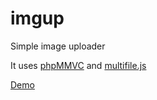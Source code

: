 imgup
=====

Simple image uploader

It uses [phpMMVC](http://www.kethinov.com/phpmmvc.php) and [multifile.js](https://github.com/seth--/multifile.js)

[Demo](http://xd-blog.com.ar/i/)
